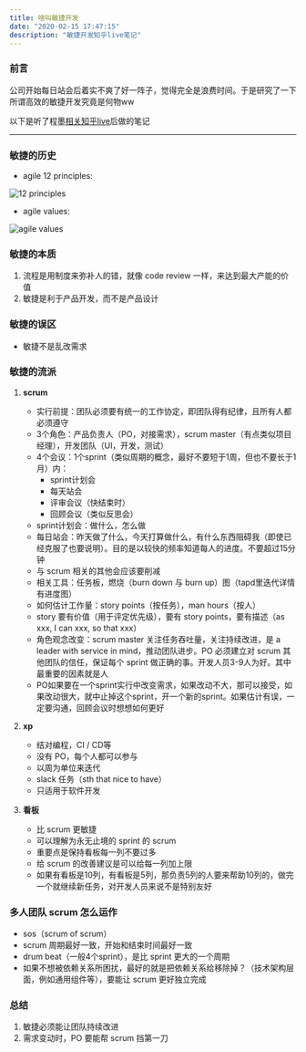 ```yaml
---
title: 啥叫敏捷开发
date: "2020-02-15 17:47:15"
description: "敏捷开发知乎live笔记"
---
```


### 前言

公司开始每日站会后着实不爽了好一阵子，觉得完全是浪费时间。于是研究了一下所谓高效的敏捷开发究竟是何物ww

以下是听了程墨[相关知乎live](https://www.zhihu.com/lives/997518429552783360)后做的笔记

---


### 敏捷的历史
* agile 12 principles:

![12 principles](https://miro.medium.com/max/1200/1*5poFKYH4OuV3hJpy1W_Fww.png)

* agile values:

![agile values](https://cdn.softwaretestinghelp.com/wp-content/qa/uploads/2018/07/Agile-values.png)


### 敏捷的本质
1. 流程是用制度来弥补人的错，就像 code review 一样，来达到最大产能的价值
2. 敏捷是利于产品开发，而不是产品设计

### 敏捷的误区
* 敏捷不是乱改需求 

### 敏捷的流派
1. **scrum**
   * 实行前提：团队必须要有统一的工作协定，即团队得有纪律，且所有人都必须遵守
   * 3个角色：产品负责人（PO，对接需求），scrum master（有点类似项目经理），开发团队（UI，开发，测试）
   * 4个会议：1个sprint（类似周期的概念，最好不要短于1周，但也不要长于1月）内：
      * sprint计划会
      * 每天站会
      * 评审会议（快结束时）
      * 回顾会议（类似反思会）
   * sprint计划会：做什么，怎么做
   * 每日站会：昨天做了什么，今天打算做什么，有什么东西阻碍我（即使已经克服了也要说明）。目的是以较快的频率知道每人的进度。不要超过15分钟
   * 与 scrum 相关的其他会应该要削减
   * 相关工具：任务板，燃烧（burn down 与 burn up）图（tapd里迭代详情有进度图）
   * 如何估计工作量：story points（按任务），man hours（按人）
   * story 要有价值（用于评定优先级），要有 story points，要有描述（as xxx, I can xxx, so that xxx）
   * 角色观念改变：scrum master 关注任务吞吐量，关注持续改进，是 a leader with service in mind，推动团队进步。PO 必须建立对 scrum 其他团队的信任，保证每个 sprint 做正确的事。开发人员3-9人为好。其中最重要的因素就是人
   * PO如果要在一个sprint实行中改变需求，如果改动不大，那可以接受，如果改动很大，就中止掉这个sprint，开一个新的sprint。如果估计有误，一定要沟通，回顾会议时想想如何更好

2. **xp**
   * 结对编程，CI / CD等
   * 没有 PO，每个人都可以参与
   * 以周为单位来迭代
   * slack 任务（sth that nice to have）
   * 只适用于软件开发

3. **看板**
   * 比 scrum 更敏捷
   * 可以理解为永无止境的 sprint 的 scrum
   * 重要点是保持看板每一列不要过多
   * 给 scrum 的改善建议是可以给每一列加上限
   * 如果有看板是10列，有看板是5列，那负责5列的人要来帮助10列的，做完一个就继续新任务，对开发人员来说不是特别友好

### 多人团队 scrum 怎么运作
* sos（scrum of scrum）
* scrum 周期最好一致，开始和结束时间最好一致
* drum beat（一般4个sprint），是比 sprint 更大的一个周期
* 如果不想被依赖关系所困扰，最好的就是把依赖关系给移除掉？（技术架构层面，例如通用组件等），要能让 scrum 更好独立完成

### 总结
1. 敏捷必须能让团队持续改进
2. 需求变动时，PO 要能帮 scrum 挡第一刀